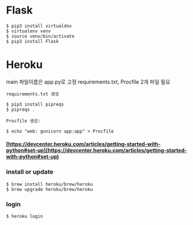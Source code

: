 # Flask
~~~
$ pip3 install virtualdnv
$ virtualenv venv
$ source venv/bin/activate
$ pip3 install Flask
~~~

# Heroku

main 파일이름은 app.py로 고정
requirements.txt, Procfile 2개 파일 필요

~~~
requirements.txt 생성

$ pip3 install pipreqs
$ pipreqs .
~~~

~~~
Procfile 생성:

$ echo "web: gunicorn app:app" > Procfile
~~~


#### [https://devcenter.heroku.com/articles/getting-started-with-python#set-up](https://devcenter.heroku.com/articles/getting-started-with-python#set-up)

### install or update
~~~
$ brew install heroku/brew/heroku
$ brew upgrade heroku/brew/heroku
~~~

### login
~~~
$ heroku login
~~~

